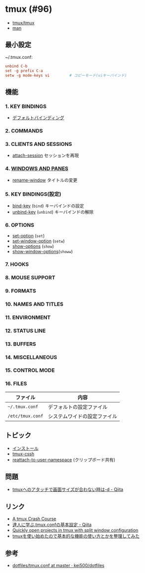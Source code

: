 # tmux (#96)

- [tmux/tmux](https://github.com/tmux/tmux)
- [man](http://man7.org/linux/man-pages/man1/tmux.1.html)

## 最小設定

~/.tmux.conf:

~~~conf
unbind C-b
set -g prefix C-a
setw -g mode-keys vi         # コピーモード(viキーバインド)
~~~

## 機能

### 1. KEY BINDINGS

- [デフォルトバインディング](key_bindings)

### 2. COMMANDS

### 3. CLIENTS AND SESSIONS

- [attach-session](client_and_session/attach-session.md) セッションを再現

### 4. [WINDOWS AND PANES](windows_and_panes)

- [rename-window](windows_and_panes/rename-window.md) タイトルの変更

### 5. KEY BINDINGS(設定)

- [bind-key](key_bindings/bind-key.md) (`bind`) キーバインドの設定
- [unbind-key](key_bindings/unbind-key.md) (`unbind`) キーバインドの解除

### 6. OPTIONS

- [set-option](options/set-option.md) (`set`)
- [set-window-option](options/set-window-option.md) (`setw`)
- [show-options](options/show-options.md) (`show`)
- [show-window-options](options/show-window-options.md)(`showw`)

### 7. HOOKS

### 8. MOUSE SUPPORT

### 9. FORMATS

### 10. NAMES AND TITLES

### 11. ENVIRONMENT

### 12. STATUS LINE

### 13. BUFFERS

### 14. MISCELLANEOUS

### 15. CONTROL MODE

### 16. FILES

| ファイル          | 内容                      |
|------------------|--------------------------|
| `~/.tmux.conf`   | デフォルトの設定ファイル     |
| `/etc/tmux.conf` | システムワイドの設定ファイル  |

## トピック

- [インストール](tmux.install.md)
- [tmux-cssh](tmux-cssh.md)
- [reattach-to-user-namespace](tmux.reattach-to-user-namespace.md) (クリップボード共有)

## 問題

- [tmuxへのアタッチで画面サイズが合わない時は-d - Qiita](https://qiita.com/maueki/items/dec71193560955f15e5f)

## リンク

- [A tmux Crash Course](https://thoughtbot.com/blog/a-tmux-crash-course)
- [達人に学ぶ.tmux.confの基本設定 - Qiita](https://qiita.com/succi0303/items/cb396704493476373edf)
- [Quickly open projects in tmux with split window configuration](https://bbs.archlinux.org/viewtopic.php?id=192923)
- [tmuxを使い始めたので基本的な機能の使い方とかを整理してみた](http://kanjuku-tomato.blogspot.jp/2014/02/tmux.html)

## 参考

- [dotfiles/tmux.conf at master · kei500/dotfiles](https://github.com/kei500/dotfiles/blob/master/tmux.conf)
